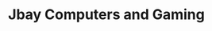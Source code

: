 ---
title: "Jbay Computers and Gaming"
url: /jeffreys-bay/jbay-computers-and-gaming/
shop: computer
---